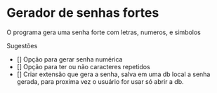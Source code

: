 # Gerador de senhas fortes
 O programa gera uma senha forte com letras, numeros, e simbolos
 
 Sugestões
 - [] Opção para gerar senha numérica
 - [] Opção para ter ou não caracteres repetidos
 - [] Criar extensão que gera a senha, salva em uma db local a senha gerada,
      para proxima vez o usuário for usar só abrir a db.
